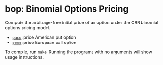 # bop: Binomial Options Pricing

Compute the arbitrage-free initial price of an option under the CRR binomial options pricing model.

* [`paco`](papo.c): price American put option
* [`peco`](peco.c): price European call option

To compile, run `make`.
Running the programs with no arguments will show usage instructions.

